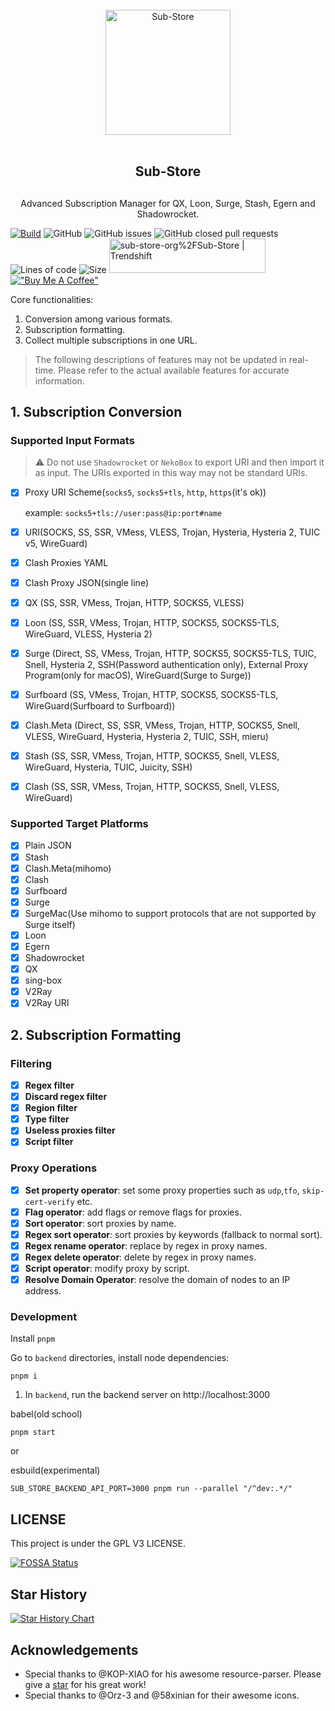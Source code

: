 <div align="center">
<br>
<img width="200" src="https://raw.githubusercontent.com/cc63/ICON/main/Sub-Store.png" alt="Sub-Store">
<br>
<br>
<h2 align="center">Sub-Store<h2>
</div>

<p align="center" color="#6a737d">
Advanced Subscription Manager for QX, Loon, Surge, Stash, Egern and Shadowrocket.
</p>

[![Build](https://github.com/sub-store-org/Sub-Store/actions/workflows/main.yml/badge.svg)](https://github.com/sub-store-org/Sub-Store/actions/workflows/main.yml) ![GitHub](https://img.shields.io/github/license/sub-store-org/Sub-Store) ![GitHub issues](https://img.shields.io/github/issues/sub-store-org/Sub-Store) ![GitHub closed pull requests](https://img.shields.io/github/issues-pr-closed-raw/Peng-Ym/Sub-Store) ![Lines of code](https://img.shields.io/tokei/lines/github/sub-store-org/Sub-Store) ![Size](https://img.shields.io/github/languages/code-size/sub-store-org/Sub-Store)
<a href="https://trendshift.io/repositories/4572" target="_blank"><img src="https://trendshift.io/api/badge/repositories/4572" alt="sub-store-org%2FSub-Store | Trendshift" style="width: 250px; height: 55px;" width="250" height="55"/></a>
[!["Buy Me A Coffee"](https://www.buymeacoffee.com/assets/img/custom_images/orange_img.png)](https://www.buymeacoffee.com/PengYM)

Core functionalities:

1. Conversion among various formats.
2. Subscription formatting.
3. Collect multiple subscriptions in one URL.

> The following descriptions of features may not be updated in real-time. Please refer to the actual available features for accurate information.

## 1. Subscription Conversion

### Supported Input Formats

> ⚠️ Do not use `Shadowrocket` or `NekoBox` to export URI and then import it as input. The URIs exported in this way may not be standard URIs.

- [x] Proxy URI Scheme(`socks5`, `socks5+tls`, `http`, `https`(it's ok))

  example: `socks5+tls://user:pass@ip:port#name`

- [x] URI(SOCKS, SS, SSR, VMess, VLESS, Trojan, Hysteria, Hysteria 2, TUIC v5, WireGuard)
- [x] Clash Proxies YAML
- [x] Clash Proxy JSON(single line)
- [x] QX (SS, SSR, VMess, Trojan, HTTP, SOCKS5, VLESS)
- [x] Loon (SS, SSR, VMess, Trojan, HTTP, SOCKS5, SOCKS5-TLS, WireGuard, VLESS, Hysteria 2)
- [x] Surge (Direct, SS, VMess, Trojan, HTTP, SOCKS5, SOCKS5-TLS, TUIC, Snell, Hysteria 2, SSH(Password authentication only), External Proxy Program(only for macOS), WireGuard(Surge to Surge))
- [x] Surfboard (SS, VMess, Trojan, HTTP, SOCKS5, SOCKS5-TLS, WireGuard(Surfboard to Surfboard))
- [x] Clash.Meta (Direct, SS, SSR, VMess, Trojan, HTTP, SOCKS5, Snell, VLESS, WireGuard, Hysteria, Hysteria 2, TUIC, SSH, mieru)
- [x] Stash (SS, SSR, VMess, Trojan, HTTP, SOCKS5, Snell, VLESS, WireGuard, Hysteria, TUIC, Juicity, SSH)
- [x] Clash (SS, SSR, VMess, Trojan, HTTP, SOCKS5, Snell, VLESS, WireGuard)

### Supported Target Platforms

- [x] Plain JSON
- [x] Stash
- [x] Clash.Meta(mihomo)
- [x] Clash
- [x] Surfboard
- [x] Surge
- [x] SurgeMac(Use mihomo to support protocols that are not supported by Surge itself)
- [x] Loon
- [x] Egern
- [x] Shadowrocket
- [x] QX
- [x] sing-box
- [x] V2Ray
- [x] V2Ray URI

## 2. Subscription Formatting

### Filtering

- [x] **Regex filter**
- [x] **Discard regex filter**
- [x] **Region filter**
- [x] **Type filter**
- [x] **Useless proxies filter**
- [x] **Script filter**

### Proxy Operations

- [x] **Set property operator**: set some proxy properties such as `udp`,`tfo`, `skip-cert-verify` etc.
- [x] **Flag operator**: add flags or remove flags for proxies.
- [x] **Sort operator**: sort proxies by name.
- [x] **Regex sort operator**: sort proxies by keywords (fallback to normal sort).
- [x] **Regex rename operator**: replace by regex in proxy names.
- [x] **Regex delete operator**: delete by regex in proxy names.
- [x] **Script operator**: modify proxy by script.
- [x] **Resolve Domain Operator**: resolve the domain of nodes to an IP address.

### Development

Install `pnpm`

Go to `backend` directories, install node dependencies:

```
pnpm i
```

1. In `backend`, run the backend server on http://localhost:3000

babel(old school)

```
pnpm start
```

or

esbuild(experimental)

```
SUB_STORE_BACKEND_API_PORT=3000 pnpm run --parallel "/^dev:.*/"
```

## LICENSE

This project is under the GPL V3 LICENSE.

[![FOSSA Status](https://app.fossa.com/api/projects/git%2Bgithub.com%2FPeng-YM%2FSub-Store.svg?type=large)](https://app.fossa.com/projects/git%2Bgithub.com%2FPeng-YM%2FSub-Store?ref=badge_large)

## Star History

[![Star History Chart](https://api.star-history.com/svg?repos=sub-store-org/sub-store&type=Date)](https://star-history.com/#sub-store-org/sub-store&Date)

## Acknowledgements

- Special thanks to @KOP-XIAO for his awesome resource-parser. Please give a [star](https://github.com/KOP-XIAO/QuantumultX) for his great work!
- Special thanks to @Orz-3 and @58xinian for their awesome icons.
